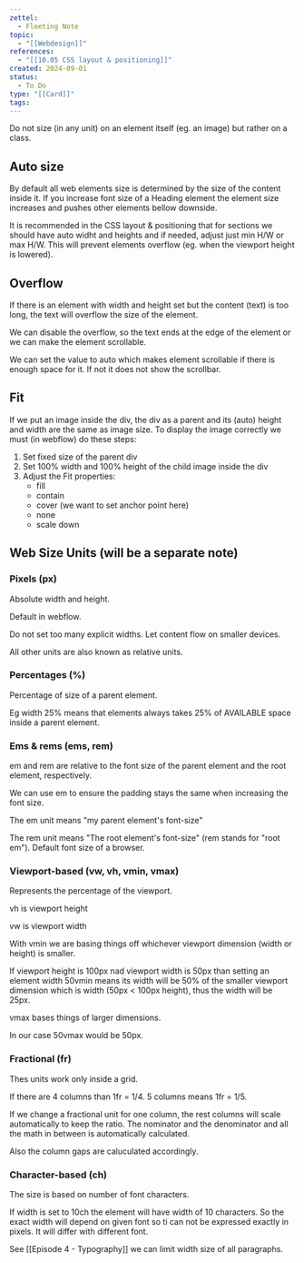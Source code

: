 ```yaml
---
zettel:
  - Fleeting Note
topic:
  - "[[Webdesign]]"
references:
  - "[[10.05 CSS layout & positioning]]"
created: 2024-09-01
status:
  - To Do
type: "[[Card]]"
tags: 
---
```


Do not size (in any unit) on an element itself (eg. an image) but rather on a class.

## Auto size

By default all web elements size is determined by the size of the content inside it. If you increase font size of a Heading element the element size increases and pushes other elements bellow downside.

It is recommended in the CSS layout & positioning that for sections we should have auto widht and heights and if needed, adjust just min H/W or max H/W. This will prevent elements overflow (eg. when the viewport height is lowered).

## Overflow

If there is an element with width and height set but the content (text) is too long, the text will overflow the size of the element.

We can disable the overflow, so the text ends at the edge of the element or we can make the element scrollable.

We can set the value to auto which makes element scrollable if there is enough space for it. If not it does not show the scrollbar.

## Fit

If we put an image inside the div, the div as a parent and its (auto) height and width are the same as image size. To display the image correctly we must (in webflow) do these steps:

1. Set fixed size of the parent div
2. Set 100% width and 100% height of the child image inside the div
3. Adjust the Fit properties:
    - fill
    - contain
    - cover (we want to set anchor point here)
    - none
    - scale down

## Web Size Units (will be a separate note)

### Pixels (px)

Absolute width and height.

Default in webflow.

Do not set too many explicit widths. Let content flow on smaller devices.

All other units are also known as relative units.

### Percentages (%)

Percentage of size of a parent element.

Eg width 25% means that elements always takes 25% of AVAILABLE space inside a parent element.

### Ems & rems (ems, rem)

em and rem are relative to the font size of the parent element and the root element, respectively.

We can use em to ensure the padding stays the same when increasing the font size.

The em unit means "my parent element's font-size"

The rem unit means "The root element's font-size" (rem stands for "root em"). Default font size of a browser.

### Viewport-based (vw, vh, vmin, vmax)

Represents the percentage of the viewport.

vh is viewport height

vw is viewport width

With vmin we are basing things off whichever viewport dimension (width or height) is smaller.

If viewport height is 100px nad viewport width is 50px than setting an element width 50vmin means its width will be 50% of the smaller viewport dimension which is width (50px < 100px height), thus the width will be 25px.

vmax bases things of larger dimensions.

In our case 50vmax would be 50px.

### Fractional (fr)

Thes units work only inside a grid.

If there are 4 columns than 1fr = 1/4. 5 columns means 1fr = 1/5.

If we change a fractional unit for one column, the rest columns will scale automatically to keep the ratio. The nominator and the denominator and all the math in between is automatically calculated.

Also the column gaps are caluculated accordingly.

### Character-based (ch)

The size is based on number of font characters.

If width is set to 10ch the element will have width of 10 characters. So the exact width will depend on given font so ti can not be expressed exactly in pixels. It will differ with different font.

See [[Episode 4 - Typography]] we can limit width size of all paragraphs.